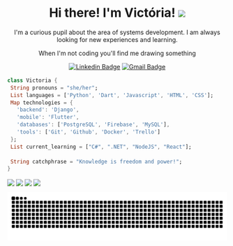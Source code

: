 <h1 align="center">Hi there! I'm Victória! <img src="https://media.giphy.com/media/mGcNjsfWAjY5AEZNw6/giphy.gif" width="50"></h1>

<p align="center">
  I'm a curious pupil about the area of systems development. I am always looking for new experiences and learning.
</p>
<p align="center"> 
  When I'm not coding you'll find me drawing something
</p>

<div align="center">
 
  [![Linkedin Badge](https://img.shields.io/badge/-VictóriaMendes-blue?style=flat-square&logo=Linkedin&logoColor=white&link=https://www.linkedin.com/in/victoria-mendes-c1305/)](https://www.linkedin.com/in/victoria-mendes-c1305/)
 [![Gmail Badge](https://img.shields.io/badge/-victoria.mc1305@gmail.com-c14438?style=flat-square&logo=Gmail&logoColor=white&link=victoria.mc1305@gmail.com)](victoria.mc1305@gmail.com)
  
</div>

 
 
 
 ```dart
class Victoria {
  String pronouns = "she/her";
  List languages = ['Python', 'Dart', 'Javascript', 'HTML', 'CSS'];
  Map technologies = {
    'backend': 'Django',
    'mobile': 'Flutter',
    'databases': ['PostgreSQL', 'Firebase', 'MySQL'],
    'tools': ['Git', 'Github', 'Docker', 'Trello']
  };
  List current_learning = ["C#", ".NET", "NodeJS", "React"];

  String catchphrase = "Knowledge is freedom and power!";
}
```

  <div>
  <img height="180em"   align="center" src="https://github-readme-stats.vercel.app/api?username=vmc13&show_icons=true&theme=react&include_all_commits=true&count_private=true"/>
  <img height="180em" align="center" src="https://media3.giphy.com/media/JIX9t2j0ZTN9S/giphy.gif?cid=ecf05e47lk4yqbbtf1gnox92jmscq6hiszk68eqxiz0yoekg&rid=giphy.gif&ct=g">
  <img height="180em"  align="center" src="https://github-readme-stats.vercel.app/api/top-langs/?username=vmc13&layout=compact&langs_count=7&theme=react" />
  <img height="180em" align="center" src="https://media0.giphy.com/media/kTEqpBl5W9X2w/giphy.gif?cid=ecf05e47hheqw27x15cnv8auxuo93wizjqqgmqa0kl4q1iuc&rid=giphy.gif&ct=g" />
</div>




<div align="center">
  <a href="https://github.com/vmc13">
</div>
  

  ![Snake animation](https://github.com/vmc13/vmc13/blob/output/github-contribution-grid-snake.svg)
  
